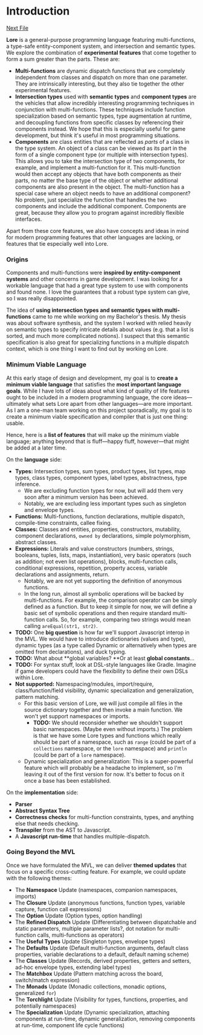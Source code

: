 # Introduction

[Next File](02-types.md)

**Lore** is a general-purpose programming language featuring multi-functions, a type-safe entity-component system, and intersection and semantic types. We explore the combination of **experimental features** that come together to form a sum greater than the parts. These are:

- **Multi-functions** are dynamic dispatch functions that are completely independent from classes and dispatch on more than one parameter. They are intrinsically interesting, but they also tie together the other experimental features.
- **Intersection types** used with **semantic types** and **component types** are the vehicles that allow incredibly interesting programming techniques in conjunction with multi-functions. These techniques include function specialization based on semantic types, type augmentation at runtime, and decoupling functions from specific classes by referencing their components instead. We hope that this is especially useful for game development, but think it's useful in most programming situations.
- **Components** are class entities that are reflected as *parts* of a class in the type system. An object of a class can be viewed as its part in the form of a single component type (or multiple with intersection types). This allows you to take the intersection type of two components, for example, and implement a multi-function for it. This multi-function would then accept any objects that have both components as their parts, no matter the base type of the object or whether additional components are also present in the object. The multi-function has a special case where an object needs to have an additional component? No problem, just specialize the function that handles the two components and include the additional component. Components are great, because they allow you to program against incredibly flexible interfaces.

Apart from these core features, we also have concepts and ideas in mind for modern programming features that other languages are lacking, or features that tie especially well into Lore. 



### Origins

Components and multi-functions were **inspired by entity-component systems** and other concerns in game development. I was looking for a workable language that had a great type system to use with components and found none. I love the guarantees that a robust type system can give, so I was really disappointed.

The idea of **using intersection types and semantic types with multi-functions** came to me while working on my Bachelor's thesis. My thesis was about software synthesis, and the system I worked with relied heavily on semantic types to specify intricate details about values (e.g. that a list is sorted, and much more complicated notions). I suspect that this semantic specification is also great for specializing functions in a multiple dispatch context, which is one thing I want to find out by working on Lore.



### Minimum Viable Language

At this early stage of design and development, my goal is to **create a minimum viable language** that satisfies the **most important language goals**. While I have lots of ideas about what kind of quality of life features ought to be included in a modern programming language, the core ideas—ultimately what sets Lore apart from other languages—are more important. As I am a one-man team working on this project sporadically, my goal is to create a minimum viable specification and compiler that is just one thing: usable.

Hence, here is a **list of features** that will make up the minimum viable language; anything beyond that is fluff—happy fluff, however—that might be added at a later time.

On the **language** side:

- **Types:** Intersection types, sum types, product types, list types, map types, class types, component types, label types, abstractness, type inference.
  - We are excluding function types for now, but will add them very soon after a minimum version has been achieved.
  - Notably, we are excluding less important types such as singleton and envelope types.
- **Functions:** Multi-functions, function declarations, multiple dispatch, compile-time constraints, callee fixing.
- **Classes:** Classes and entities, properties, constructors, mutability, component declarations, `owned by` declarations, simple polymorphism, abstract classes.
- **Expressions:** Literals and value constructors (numbers, strings, booleans, tuples, lists, maps, instantiation), very basic operators (such as addition; not even list operations), blocks, multi-function calls, conditional expressions, repetition, property access, variable declarations and assignments, return.
  - Notably, we are not yet supporting the definition of anonymous functions.
  - In the long run, almost all symbolic operations will be backed by multi-functions. For example, the comparison operator can be simply defined as a function. But to keep it simple for now, we will define a basic set of symbolic operations and then require standard multi-function calls. So, for example, comparing two strings would mean calling `areEqual(str1, str2)`.
- **TODO:** One **big question** is how far we'll support Javascript interop in the MVL. We would have to introduce dictionaries (values and type), dynamic types (as a type called Dynamic or alternatively when types are omitted from declarations), and duck typing.
- **TODO:** What about **global variables? **Or at least **global constants**…
- **TODO:** For syntax stuff, look at DSL-style languages like Gradle. Imagine if game developers could have the flexibility to define their own DSLs within Lore.
- **Not supported:** Namespacing/modules, import/require, class/function/field visibility, dynamic specialization and generalization, pattern matching.
  - For this basic version of Lore, we will just compile all files in the source dictionary together and then invoke a main function. We won't yet support namespaces or imports.
    - **TODO:** We should reconsider whether we shouldn't support basic namespaces. (Maybe even without imports.) The problem is that we have some Lore types and functions which really should be part of a namespace, such as `range` (could be part of a `collections` namespace, or the `lore` namespace) and `println` (could be part of a `lore` namespace).
  - Dynamic specialization and generalization: This is a super-powerful feature which will probably be a headache to implement, so I'm leaving it out of the first version for now. It's better to focus on it once a base has been established.

On the **implementation** side:

- **Parser**
- **Abstract Syntax Tree**
- **Correctness checks** for multi-function constraints, types, and anything else that needs checking.
- **Transpiler** from the AST to Javascript.
- A **Javascript run-time** that handles multiple-dispatch.



### Going Beyond the MVL

Once we have formulated the MVL, we can deliver **themed updates** that focus on a specific cross-cutting feature. For example, we could update with the following themes:

- The **Namespace** Update (namespaces, companion namespaces, imports)
- The **Closure** Update (anonymous functions, function types, variable capture, function call expressions)
- The **Option** Update (Option types, option handling)
- The **Refined Dispatch** Update (Differentiating between dispatchable and static parameters, multiple parameter lists?, dot notation for multi-function calls, multi-functions as operators)
- The **Useful Types** Update (Singleton types, envelope types)
- The **Defaults** Update (Default multi-function arguments, default class properties, variable declarations to a default, default naming scheme)
- The **Classes** Update (Records, derived properties, getters and setters, ad-hoc envelope types, extending label types)
- The **Matchbox** Update (Pattern matching across the board, switch/match expression)
- The **Monads** Update (Monadic collections, monadic options, generalized `for`)
- The **Torchlight** Update (Visibility for types, functions, properties, and potentially namespaces)
- The **Specialization** Update (Dynamic specialization, attaching components at run-time, dynamic generalization, removing components at run-time, component life cycle functions)
